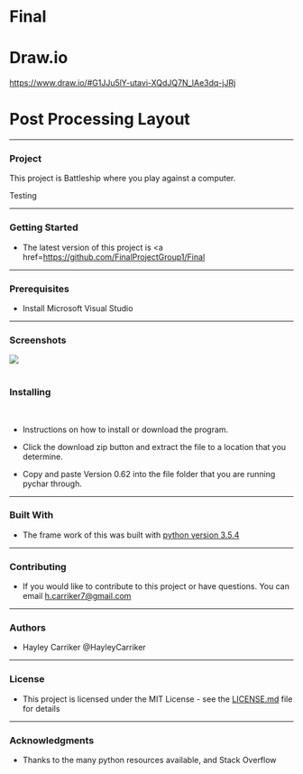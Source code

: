 # Final
# Draw.io 
https://www.draw.io/#G1JJu5lY-utavi-XQdJQ7N_lAe3dq-jJRj
# Post Processing Layout
<hr>
<h3>Project </h3>
This project is Battleship where you play against a computer.

Testing 
<hr>

<h3>Getting Started</h3>

* The latest version of this project is <a href=https://github.com/FinalProjectGroup1/Final


<hr>

<h3> Prerequisites</h3>

* Install Microsoft Visual Studio 


<hr>

<h3> Screenshots</h3>
<img src=
<hr>
<br>
<br>
<h3> Installing</h3>
<br>

* Instructions on how to install or download the program. 

* Click the download zip button and extract the file to a location that you determine. 

* Copy and paste Version 0.62 into the file folder that you are running pychar through.


<hr>


<h3> Built With</h3>


* The frame work of this was built with <a href="https://www.python.org/downloads/release/python-354/">python version 3.5.4</a>
<hr>


<h3>Contributing</h3>


* If you would like to contribute to this project or have questions. You can email h.carriker7@gmail.com 

<hr>

<h3>Authors</h3>

* Hayley Carriker @HayleyCarriker

<hr>

<h3>License</h3>

* This project is licensed under the MIT License - see the [LICENSE.md](LICENSE.md) file for details
<hr>

<h3>Acknowledgments</h3>

* Thanks to the many python resources available, and Stack Overflow

